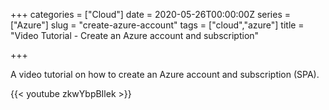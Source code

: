 +++
categories = ["Cloud"]
date = 2020-05-26T00:00:00Z
series = ["Azure"]
slug = "create-azure-account"
tags = ["cloud","azure"]
title = "Video Tutorial - Create an Azure account and subscription"

+++

A video tutorial on how to create an Azure account and subscription (SPA).

{{< youtube zkwYbpBIlek >}}
